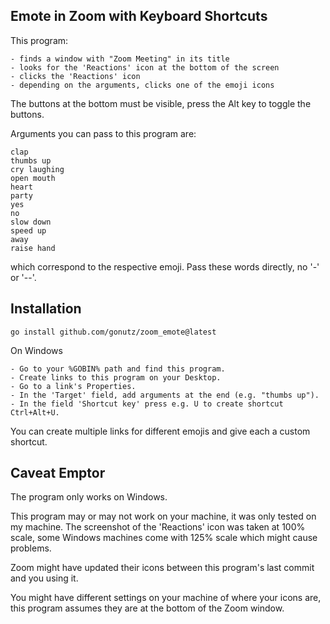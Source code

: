 Emote in Zoom with Keyboard Shortcuts
-------------------------------------

This program:

	- finds a window with "Zoom Meeting" in its title
	- looks for the 'Reactions' icon at the bottom of the screen
	- clicks the 'Reactions' icon
	- depending on the arguments, clicks one of the emoji icons

The buttons at the bottom must be visible, press the Alt key to toggle the
buttons.

Arguments you can pass to this program are:

	clap
	thumbs up
	cry laughing
	open mouth
	heart
	party
	yes
	no
	slow down
	speed up
	away
	raise hand

which correspond to the respective emoji. Pass these words directly, no '-' or
'--'.

Installation
------------

	go install github.com/gonutz/zoom_emote@latest

On Windows

	- Go to your %GOBIN% path and find this program.
	- Create links to this program on your Desktop.
	- Go to a link's Properties.
	- In the 'Target' field, add arguments at the end (e.g. "thumbs up").
	- In the field 'Shortcut key' press e.g. U to create shortcut Ctrl+Alt+U.

You can create multiple links for different emojis and give each a custom
shortcut.

Caveat Emptor
-------------

The program only works on Windows.

This program may or may not work on your machine, it was only tested on my
machine. The screenshot of the 'Reactions' icon was taken at 100% scale, some
Windows machines come with 125% scale which might cause problems.

Zoom might have updated their icons between this program's last commit and you
using it.

You might have different settings on your machine of where your icons are, this
program assumes they are at the bottom of the Zoom window.

